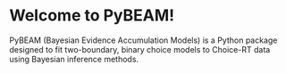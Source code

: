 # Welcome to PyBEAM!
PyBEAM (Bayesian Evidence Accumulation Models) is a Python package designed to fit two-boundary, binary choice models to Choice-RT data using Bayesian inference methods.
